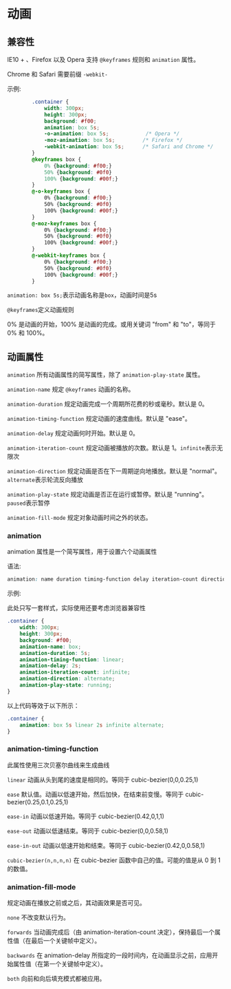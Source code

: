 # 动画

## 兼容性

IE10 + 、Firefox 以及 Opera 支持 `@keyframes` 规则和 `animation` 属性。

Chrome 和 Safari 需要前缀 `-webkit-`

示例:

```css
        .container {
            width: 300px;
            height: 300px;
            background: #f00;
            animation: box 5s;
            -o-animation: box 5s;            /* Opera */
            -moz-animation: box 5s;         /* Firefox */
            -webkit-animation: box 5s;      /* Safari and Chrome */
        }
        @keyframes box {
            0% {background: #f00;}
            50% {background: #0f0}
            100% {background: #00f;}
        }
        @-o-keyframes box {
            0% {background: #f00;}
            50% {background: #0f0}
            100% {background: #00f;}
        }
        @-moz-keyframes box {
            0% {background: #f00;}
            50% {background: #0f0}
            100% {background: #00f;}
        }
        @-webkit-keyframes box {
            0% {background: #f00;}
            50% {background: #0f0}
            100% {background: #00f;}
        }
```

`animation: box 5s;`表示动画名称是`box`，动画时间是5s

`@keyframes`定义动画规则

0% 是动画的开始，100% 是动画的完成。或用关键词 "from" 和 "to"，等同于 0% 和 100%。

## 动画属性

`animation` 所有动画属性的简写属性，除了 `animation-play-state` 属性。

`animation-name`    规定 `@keyframes` 动画的名称。

`animation-duration`    规定动画完成一个周期所花费的秒或毫秒。默认是 0。

`animation-timing-function` 规定动画的速度曲线。默认是 "ease"。

`animation-delay`   规定动画何时开始。默认是 0。

`animation-iteration-count` 规定动画被播放的次数。默认是 1。`infinite`表示无限次

`animation-direction`   规定动画是否在下一周期逆向地播放。默认是 "normal"。`alternate`表示轮流反向播放

`animation-play-state`  规定动画是否正在运行或暂停。默认是 "running"。`paused`表示暂停

`animation-fill-mode`   规定对象动画时间之外的状态。

### animation

animation 属性是一个简写属性，用于设置六个动画属性

语法:

```css
animation: name duration timing-function delay iteration-count direction;
```

示例:

此处只写一套样式，实际使用还要考虑浏览器兼容性

```css
.container {
    width: 300px;
    height: 300px;
    background: #f00;
    animation-name: box;
    animation-duration: 5s;
    animation-timing-function: linear;
    animation-delay: 2s;
    animation-iteration-count: infinite;
    animation-direction: alternate;
    animation-play-state: running;
}
```

以上代码等效于以下所示：

```css
.container {
    animation: box 5s linear 2s infinite alternate;
}
```

### animation-timing-function

此属性使用三次贝塞尔曲线来生成曲线

`linear`    动画从头到尾的速度是相同的。等同于 cubic-bezier(0,0,0.25,1)

`ease`  默认值。动画以低速开始，然后加快，在结束前变慢。等同于 cubic-bezier(0.25,0.1,0.25,1)

`ease-in`   动画以低速开始。等同于 cubic-bezier(0.42,0,1,1)

`ease-out`  动画以低速结束。等同于 cubic-bezier(0,0,0.58,1)

`ease-in-out`   动画以低速开始和结束。等同于 cubic-bezier(0.42,0,0.58,1)

`cubic-bezier(n,n,n,n)` 在 cubic-bezier 函数中自己的值。可能的值是从 0 到 1 的数值。

### animation-fill-mode

规定动画在播放之前或之后，其动画效果是否可见。

`none`  不改变默认行为。

`forwards`  当动画完成后（由 animation-iteration-count 决定），保持最后一个属性值（在最后一个关键帧中定义）。

`backwards` 在 animation-delay 所指定的一段时间内，在动画显示之前，应用开始属性值（在第一个关键帧中定义）。

`both`  向前和向后填充模式都被应用。
